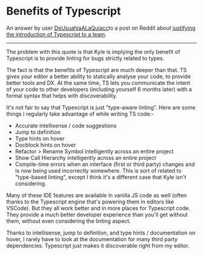 # Benefits of Typescript

An answer by user [DeUsuahiaALaQuiacc](https://www.reddit.com/user/DeUsuahiaALaQuiaca/)to a post on Reddit about [justifying the introduction of Typescript to a team]([https://www.reddit.com/r/learnjavascript/comments/sdfgh7/checkmate_by_kyle_simpson/](https://www.reddit.com/r/learnjavascript/comments/sdfgh7/checkmate_by_kyle_simpson/)).

---

The problem with this quote is that Kyle is implying the only benefit of Typescript is to provide linting for bugs strictly related to types.  
  
The fact is that the benefits of Typescript are much deeper than that. TS gives your editor a better ability to statically analyse your code, to provide better tools and DX. At the same time, TS lets you communicate the intent of your code to other developers (including yourself 6 months later) with a formal syntax that helps with discoverability.  
  
It's not fair to say that Typescript is just "type-aware linting". Here are some things I regularly take advantage of while writing TS code:-  
  
- Accurate intellisense / code suggestions
- Jump to definition
- Type hints on hover
- Docblock hints on hover
- Refactor > Rename Symbol intelligently across an entire project  
- Show Call Hierarchy intelligently across an entire project
- Compile-time errors when an interface (first or third party) changes and is now being used incorrectly somewhere. This is sort of related to "type-based linting", except I think it's a different case that Kyle isn't considering.  
  
Many of these IDE features are available in vanilla JS code as well (often thanks to the Typescript engine that's powering them in editors like VSCode). But they all work better and in more places for Typescript code. They provide a much better developer experience than you'll get without them, without even considering the linting aspect.  
  
Thanks to intellisense, jump to definition, and type hints / documentation on hover, I rarely have to look at the documentation for many third party dependencies. Typescript just makes it discoverable right from my editor.